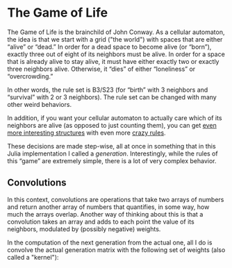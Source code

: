 # The Game of Life

The Game of Life is the brainchild of John Conway. As a cellular automaton, the idea is that we start with a grid ("the world") with spaces that are either “alive” or “dead.” In order for a dead space to become alive (or “born”), exactly three out of eight of its neighbors must be alive. In order for a space that is already alive to stay alive, it must have either exactly two or exactly three neighbors alive. Otherwise, it “dies” of either “loneliness” or “overcrowding.”

In other words, the rule set is B3/S23 (for “birth” with 3 neighbors and “survival” with 2 or 3 neighbors). The rule set can be changed with many other weird behaviors. 

In addition, if you want your cellular automaton to actually care which of its neighbors are alive (as opposed to just counting them), you can get [even more interesting structures](http://mathworld.wolfram.com/Rule30.html) with even more [crazy rules](http://www.stephenwolfram.com/publications/academic/cellular-automaton-properties.pdf).

These decisions are made step-wise, all at once in something that in this Julia implementation I called a *generation*. Interestingly, while the rules of this “game” are extremely simple, there is a lot of very complex behavior. 

## Convolutions

In this context, convolutions are operations that take two arrays of numbers and return another array of numbers that quantifies, in some way, how much the arrays overlap. Another way of thinking about this is that a convolution takes an array and adds to each point the value of its neighbors, modulated by (possibly negative) weights. 

In the computation of the next generation from the actual one, all I do is convolve the actual generation matrix with the following set of weights (also called a "kernel"):
